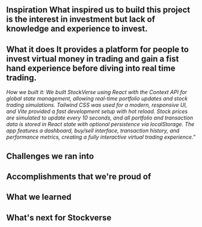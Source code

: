 ## Inspiration What inspired us to build this project is the interest in investment but lack of knowledge and experience to invest.

## What it does It provides a platform for people to invest virtual money in trading and gain a fist hand experience before diving into real time trading.

_How we built it: We built StockVerse using React with the Context API for global state management, allowing real-time portfolio updates and stock trading simulations. Tailwind CSS was used for a modern, responsive UI, and Vite provided a fast development setup with hot reload. Stock prices are simulated to update every 10 seconds, and all portfolio and transaction data is stored in React state with optional persistence via localStorage. The app features a dashboard, buy/sell interface, transaction history, and performance metrics, creating a fully interactive virtual trading experience.”_
## Challenges we ran into

## Accomplishments that we're proud of

## What we learned

## What's next for Stockverse
